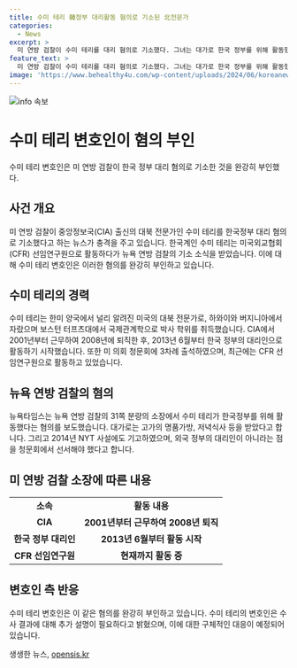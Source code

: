 ```yaml
---
title: 수미 테리 韓정부 대리활동 혐의로 기소된 北전문가
categories:
  - News
excerpt: >
  미 연방 검찰이 수미 테리를 대리 혐의로 기소했다. 그녀는 대가로 한국 정부를 위해 활동했다는 혐의를 받고 있다. 한미 양국에서 알려진 대북 전문가인 그녀는 2001년부터 CIA에서 근무해왔으며, 현재는 CFR 선임연구원으로 활동 중이다. 변호인은 혐의를 완강히 부인하고 있다. (전체 150자)
feature_text: >
  미 연방 검찰이 수미 테리를 대리 혐의로 기소했다. 그녀는 대가로 한국 정부를 위해 활동했다는 혐의를 받고 있다. 한미 양국에서 알려진 대북 전문가인 그녀는 2001년부터 CIA에서 근무해왔으며, 현재는 CFR 선임연구원으로 활동 중이다. 변호인은 혐의를 완강히 부인하고 있다. (전체 150자)
image: 'https://www.behealthy4u.com/wp-content/uploads/2024/06/koreanews.jpg'
---
```


<p><img src="https://www.behealthy4u.com/wp-content/uploads/2024/06/koreanews.jpg" alt="info 속보" /></p>

<h1>수미 테리 변호인이 혐의 부인</h1>

<p>수미 테리 변호인은 미 연방 검찰이 한국 정부 대리 혐의로 기소한 것을 완강히 부인했다.</p>

<h2 data-ke-size="size26">사건 개요</h2>

<p data-ke-size="size16">미 연방 검찰이 중앙정보국(CIA) 출신의 대북 전문가인 수미 테리를 한국정부 대리 혐의로 기소했다고 하는 뉴스가 충격을 주고 있습니다. 한국계인 수미 테리는 미국외교협회(CFR) 선임연구원으로 활동하다가 뉴욕 연방 검찰의 기소 소식을 받았습니다. 이에 대해 수미 테리 변호인은 이러한 혐의를 완강히 부인하고 있습니다.</p>

<h2 data-ke-size="size26">수미 테리의 경력</h2>

<p data-ke-size="size16">수미 테리는 한미 양국에서 널리 알려진 미국의 대북 전문가로, 하와이와 버지니아에서 자랐으며 보스턴 터프츠대에서 국제관계학으로 박사 학위를 취득했습니다. CIA에서 2001년부터 근무하여 2008년에 퇴직한 후, 2013년 6월부터 한국 정부의 대리인으로 활동하기 시작했습니다. 또한 미 의회 청문회에 3차례 출석하였으며, 최근에는 CFR 선임연구원으로 활동하고 있었습니다.</p>

<h2 data-ke-size="size26">뉴욕 연방 검찰의 혐의</h2>

<p data-ke-size="size16">뉴욕타임스는 뉴욕 연방 검찰의 31쪽 분량의 소장에서 수미 테리가 한국정부를 위해 활동했다는 혐의를 보도했습니다. 대가로는 고가의 명품가방, 저녁식사 등을 받았다고 합니다. 그리고 2014년 NYT 사설에도 기고하였으며, 외국 정부의 대리인이 아니라는 점을 청문회에서 선서해야 했다고 합니다.</p>

<h2 data-ke-size="size26">미 연방 검찰 소장에 따른 내용</h2>

<table>
    <tr>
        <td style="text-align: center; height: 17px;"><b>소속</b></td>
        <td style="text-align: center; height: 17px;"><b>활동 내용</b></td>
    </tr>
    <tr>
        <td style="text-align: center; height: 17px;"><b>CIA</b></td>
        <td style="text-align: center; height: 17px;"><b>2001년부터 근무하여 2008년 퇴직</b></td>
    </tr>
    <tr>
        <td style="text-align: center; height: 17px;"><b>한국 정부 대리인</b></td>
        <td style="text-align: center; height: 17px;"><b>2013년 6월부터 활동 시작</b></td>
    </tr>
    <tr>
        <td style="text-align: center; height: 17px;"><b>CFR 선임연구원</b></td>
        <td style="text-align: center; height: 17px;"><b>현재까지 활동 중</b></td>
    </tr>
</table>

<h2 data-ke-size="size26">변호인 측 반응</h2>

<p data-ke-size="size16">수미 테리 변호인은 이 같은 혐의를 완강히 부인하고 있습니다. 수미 테리의 변호인은 수사 결과에 대해 추가 설명이 필요하다고 밝혔으며, 이에 대한 구체적인 대응이 예정되어 있습니다.</p>
생생한 뉴스, <a href="https://opensis.kr" rel="dofollow">opensis.kr</a>


